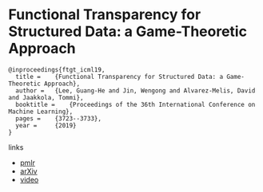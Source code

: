 # Functional Transparency for Structured Data: a Game-Theoretic Approach

```
@inproceedings{ftgt_icml19,
  title = 	 {Functional Transparency for Structured Data: a Game-Theoretic Approach},
  author = 	 {Lee, Guang-He and Jin, Wengong and Alvarez-Melis, David and Jaakkola, Tommi},
  booktitle = 	 {Proceedings of the 36th International Conference on Machine Learning},
  pages = 	 {3723--3733},
  year = 	 {2019}
}

```

links
- [pmlr](http://proceedings.mlr.press/v97/lee19b.html)
- [arXiv](https://arxiv.org/abs/1902.09737)
- [video](https://videoken.com/embed/bHXj-v-H8k4?tocitem=32)
